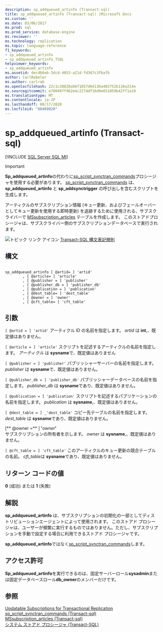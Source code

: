 ```yaml
---
description: sp_addqueued_artinfo (Transact-sql)
title: sp_addqueued_artinfo (Transact-sql) |Microsoft Docs
ms.custom: ''
ms.date: 03/06/2017
ms.prod: sql
ms.prod_service: database-engine
ms.reviewer: ''
ms.technology: replication
ms.topic: language-reference
f1_keywords:
- sp_addqueued_artinfo
- sp_addqueued_artinfo_TSQL
helpviewer_keywords:
- sp_addqueued_artinfo
ms.assetid: decdb6eb-3dcd-4053-a21d-fd367c3fbafb
author: CarlRabeler
ms.author: carlrab
ms.openlocfilehash: 22c1c38828ab6f1857d64136a402752b110a214e
ms.sourcegitcommit: e700497f962e4c2274df16d9e651059b42ff1a10
ms.translationtype: MT
ms.contentlocale: ja-JP
ms.lasthandoff: 08/17/2020
ms.locfileid: "88469820"
---
```

# <a name="sp_addqueued_artinfo-transact-sql"></a>sp_addqueued_artinfo (Transact-sql)
[!INCLUDE [SQL Server SQL MI](../../includes/applies-to-version/sql-asdbmi.md)]

  
  
> [!IMPORTANT]  
>  **Sp_addqueued_artinfo**の代わりに[sp_script_synctran_commands](../../relational-databases/system-stored-procedures/sp-script-synctran-commands-transact-sql.md)プロシージャを使用する必要があります。 [sp_script_synctran_commands](../../relational-databases/system-stored-procedures/sp-script-synctran-commands-transact-sql.md) は、 **sp_addqueued_artinfo** と **sp_addsynctrigger** の呼び出しを含むスクリプトを生成します。  
  
 アーティクルのサブスクリプション情報 (キュー更新、およびフェールオーバーとしてキュー更新を使用する即時更新) を追跡するために使用される、サブスクライバーで [MSsubscription_articles](../../relational-databases/system-tables/mssubscription-articles-transact-sql.md) テーブルを作成します。 このストアドプロシージャは、サブスクライバー側のサブスクリプションデータベースで実行されます。  
  
 ![トピック リンク アイコン](../../database-engine/configure-windows/media/topic-link.gif "トピック リンク アイコン") [Transact-SQL 構文表記規則](../../t-sql/language-elements/transact-sql-syntax-conventions-transact-sql.md)  
  
## <a name="syntax"></a>構文  
  
```  
  
sp_addqueued_artinfo [ @artid= ] 'artid'  
        , [ @article= ] 'article'  
        , [ @publisher = ] 'publisher'  
        , [ @publisher_db = ] 'publisher_db'  
        , [ @publication = ] 'publication'  
        , [ @dest_table= ] 'dest_table'  
        , [ @owner = ] 'owner'  
        , [ @cft_table= ] 'cft_table'  
```  
  
## <a name="arguments"></a>引数  
`[ @artid = ] 'artid'` アーティクル ID の名前を指定します。 *artid* は **int**,、既定値はありません。  
  
`[ @article = ] 'article'` スクリプトを記述するアーティクルの名前を指定します。 *アーティクル* は **sysname**で、既定値はありません  
  
`[ @publisher = ] 'publisher'` パブリッシャーサーバーの名前を指定します。 *publisher* は **sysname**で、既定値はありません。  
  
`[ @publisher_db = ] 'publisher_db'` パブリッシャーデータベースの名前を指定します。 *publisher_db* は **sysname**であり、既定値はありません。  
  
`[ @publication = ] 'publication'` スクリプトを記述するパブリケーションの名前を指定します。 *publication* は **sysname**,、既定値はありません。  
  
`[ @dest_table = ] _'dest_table'` コピー先テーブルの名前を指定します。 *dest_table* は **sysname**であり、既定値はありません。  
  
 [** @owner =** ] **'**_owner_**'**  
 サブスクリプションの所有者を示します。 *owner* は **sysname**,、既定値はありません。  
  
`[ @cft_table = ] 'cft_table'` このアーティクルのキュー更新の競合テーブルの名前。 *cft_table*は **sysname**であり、既定値はありません。  
  
## <a name="return-code-values"></a>リターン コードの値  
 **0** (成功) または **1** (失敗)  
  
## <a name="remarks"></a>解説  
 **sp_addqueued_artinfo** は、サブスクリプションの初期化の一部としてディストリビューションエージェントによって使用されます。 このストアド プロシージャは、ユーザーが頻繁に実行するものではありません。ただし、サブスクリプションを手動で設定する場合に利用できるストアド プロシージャです。  
  
 **sp_addqueued_artinfo**ではなく[sp_script_synctran_commands](../../relational-databases/system-stored-procedures/sp-script-synctran-commands-transact-sql.md)します。  
  
## <a name="permissions"></a>アクセス許可  
 **Sp_addqueued_artinfo**を実行できるのは、固定サーバーロール**sysadmin**または固定データベースロール**db_owner**のメンバーだけです。  
  
## <a name="see-also"></a>参照  
 [Updatable Subscriptions for Transactional Replication](../../relational-databases/replication/transactional/updatable-subscriptions-for-transactional-replication.md)   
 [sp_script_synctran_commands &#40;Transact-sql&#41;](../../relational-databases/system-stored-procedures/sp-script-synctran-commands-transact-sql.md)   
 [MSsubscription_articles &#40;Transact-sql&#41;](../../relational-databases/system-tables/mssubscription-articles-transact-sql.md)   
 [システム ストアド プロシージャ &#40;Transact-SQL&#41;](../../relational-databases/system-stored-procedures/system-stored-procedures-transact-sql.md)  
  
  

